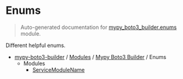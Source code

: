 # Enums

> Auto-generated documentation for [mypy_boto3_builder.enums](https://github.com/youtype/mypy_boto3_builder/blob/main/mypy_boto3_builder/enums/__init__.py) module.

Different helpful enums.

- [mypy-boto3-builder](../../README.md#mypy_boto3_builder) / [Modules](../../MODULES.md#mypy-boto3-builder-modules) / [Mypy Boto3 Builder](../index.md#mypy-boto3-builder) / Enums
    - Modules
        - [ServiceModuleName](service_module_name.md#servicemodulename)
